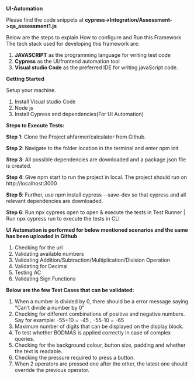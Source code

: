 **UI-Automation**

Please find the code snippets at **cypress->Integration/Assessment->qa_assessment1.js**

Below are the steps to explain How to configure and Run this Framework
The tech stack used for developing this framework are:
1.	**JAVASCRIPT** as the programming language for writing test code
2.	**Cypress** as the UI/frontend automation tool
3.	**Visual studio Code** as the preferred IDE for writing javaScript code.

**Getting Started**

Setup your machine.
1.	Install Visual studio Code
2.	Node  js
3.	Install Cypress and dependencies(For UI Automation)

**Steps to Execute Tests:**

**Step 1**: Clone the Project ahfarmer/calculator from Github.

**Step 2**: Navigate to the folder location in the terminal and enter
	        npm init 
          
**Step 3**: All possible dependencies are downloaded and a package.json file is created.

**Step 4**: Give npm start to run the project in local. The project should run on http://localhost:3000

**Step 5**: Further, use npm install cypress --save-dev so that cypress and all relevant dependencies are downloaded.

**Step 6**: Run npx cypress open to open & execute the tests in Test Runner | Run npx cypress run to execute the tests in CLI


**UI Automation is performed for below mentioned scenarios and the same has been uploaded in Github**

1.	Checking for the url
2.	Validating available numbers
3.	Validating Addition/Subtraction/Multiplication/Division Operation
4.	Validating for Decimal
5.	Testing AC
6.	Validating Sign Functions
 

**Below are the few Test Cases that can be validated:**
1.	When a number is divided by 0, there should be a error message saying “Can’t divide a number by 0”
2.	Checking for different combinations of positive and negative numbers. 
Say for example: -55+10 = -45 , -55-10 = -65
3.	Maximum number of digits that can be displayed on the display block.
4.	To test whether BODMAS is applied correctly in case of complex queries.
5.	Checking for the background colour, button size, padding and whether the text is readable.
6.	Checking the pressure required to press a button.
7.	When 2 operators are pressed one after the other, the latest one should override the previous operator.
